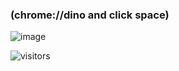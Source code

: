 ### (chrome://dino and click space) 

![image](https://github.com/6923403/6923403/blob/master/material/gifhome_640x360_23s.gif)

<!--
**6923403/6923403** is a ✨ _special_ ✨ repository because its `README.md` (this file) appears on your GitHub profile.

Here are some ideas to get you started:

- 🔭 I’m currently working on ...
- 🌱 I’m currently learning ...
- 👯 I’m looking to collaborate on ...
- 🤔 I’m looking for help with ...
- 💬 Ask me about ...
- 📫 How to reach me: ...
- 😄 Pronouns: ...
- ⚡ Fun fact: ...
-->

 ![visitors](https://visitor-badge.glitch.me/badge?page_id=6923403.visit)
